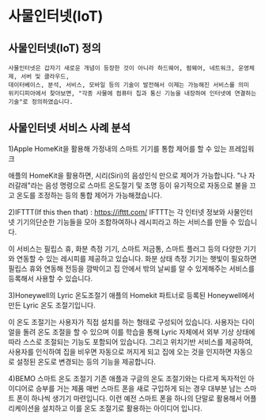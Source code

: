 # 사물인터넷(IoT)

## 사물인터넷(IoT) 정의
````
사물인터넷은 갑자기 새로운 개념이 등장한 것이 아니라 하드웨어, 펌웨어, 네트워크, 운영체제, 서버 및 클라우드, 
데이터베이스, 분석, 서비스, 모바일 등의 기술이 발전해서 이제는 가능해진 서비스를 의미
위키디피아에서 찾아보면, "각종 사물에 컴퓨터 칩과 통신 기능을 내장하여 인터넷에 연결하는 기술"로 정의하였습니다.
````

## 사물인터넷 서비스 사례 분석
1)Apple HomeKit을 활용해 가정내의 스마트 기기를 통합 제어를 할 수 있는 프레임워크

애플의 HomeKit을 활용하면, 시리(Siri)의 음성인식 만으로 제어가 가능합니다.
"나 자러갈래"라는 음성 명령으로 스마트 온도절기 및 조명 등이
유기적으로 자동으로 불을 끄고 온도를 조정하는 등의 통합 제어가 가능해졌습니다.


2)IFTTT(If this then that) : https://ifttt.com/
IFTTT는 각 인터넷 정보와 사물인터넷 기기의단순한 기능들을 모아 조합하여하나 레시피라고 하는 서비스를 만들 수 있습니다.

이 서비스는 필립스 휴, 화분 측정 기기, 스마트 저금통, 스마트 플러그 등의
다양한 기기와 연동할 수 있는 레시피를 제공하고 있습니다.
화분 상태 측정 기기는 햇빛이 필요하면 필립스 휴와 연동해 전등을 깜박이고
집 안에서 밖의 날씨를 알 수 있게해주는 서비스를 등록해서 사용할 수 있습니다.


3)Honeywell의 Lyric 온도조절기
애플의 Homekit 파트너로 등록된 Honeywell에서 만든 Lyric 온도 조절기입니다. 

이 온도 조절기는 사용자가 직접 설치를 하는 형태로 구성되어 있습니다. 
사용자는 다이얼을 돌려 온도 조절을 할 수 있으며 이를 학습을 통해 Lyric 자체에서 외부 기상 상태에 따라 스스로 조절되는 기능도 
포함되어 있습니다. 그리고 위치기반 서비스를 제공하여, 사용자를 인식하여 집을 비우면 자동으로 꺼지게 되고 집에 오는 것을 인지하면 자동으로 설정된 온도로 변경되는 등의 기능을 제공합니다.


4)BEMO 스마트 온도 조절기
기존 애플과 구글의 온도 조절기와는 다르게 독자적인 아이디어로 승부를 거는 제품
매번 스마트 폰을 새로 구입하게 되는 경우 대부분 남는 스마트 폰이 하나씩 생기기 마련입니다. 이런 예전 스마트 폰을 하나의 단말로 활용해서 어플리케이션을 설치하고 이를 온도 조절기로 활용하는 아이디어 입니다. 

